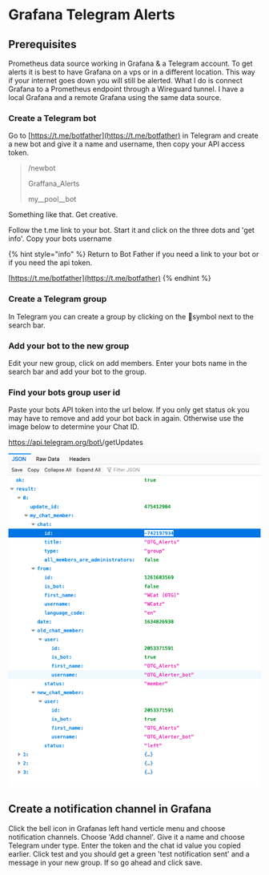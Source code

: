 # Grafana Telegram Alerts

## Prerequisites&#x20;

Prometheus data source working in Grafana & a Telegram account. To get alerts it is best to have Grafana on a vps or in a different location. This way if your internet goes down you will still be alerted. What I do is connect Grafana to a Prometheus endpoint through a Wireguard tunnel. I have a local Grafana and a remote Grafana using the same data source.

### Create a Telegram bot

Go to [https://t.me/botfather](https://t.me/botfather) in Telegram and create a new bot and give it a name and username, then copy your API access token.

> /newbot
>
> Graffana\_Alerts
>
> my\__pool\__bot

Something like that. Get creative.

Follow the t.me link to your bot. Start it and click on the three dots and 'get info'. Copy your bots username

{% hint style="info" %}
Return to Bot Father if you need a link to your bot or if you need the api token.

[https://t.me/botfather](https://t.me/botfather)
{% endhint %}

### Create a Telegram group

In Telegram you can create a group by clicking on the :pencil:symbol next to the search bar.

### Add your bot to the new group

Edit your new group, click on add members. Enter your bots name in the search bar and add your bot to the group.

### Find your bots group user id

Paste your bots API token into the url below. If you only get status ok you may have to remove and add your bot back in again. Otherwise use the image below to determine your Chat ID.

https://api.telegram.org/bot\<YOUR BOT API TOKEN>/getUpdates

![ID will start with a - sign like above](<.gitbook/assets/Screen Shot 2021-10-21 at 11.06.02 AM.png>)

## Create a notification channel in Grafana

Click the bell icon in Grafanas left hand verticle menu and choose notification channels. Choose 'Add channel'. Give it a name and choose Telegram under type. Enter the token and the chat id value you copied earlier. Click test and you should get a green 'test notification sent' and a message in your new group. If so go ahead and click save.

###

